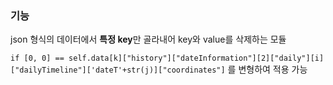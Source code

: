 ### 기능
json 형식의 데이터에서 **특정 key**만 골라내어 key와 value를 삭제하는 모듈

`if [0, 0] == self.data[k]["history"]["dateInformation"][2]["daily"][i]["dailyTimeline"]['dateT'+str(j)]["coordinates"]` 를 변형하여 적용 가능

